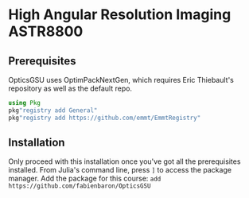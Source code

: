 # High Angular Resolution Imaging ASTR8800

## Prerequisites

OpticsGSU uses OptimPackNextGen, which requires Eric Thiebault's repository as well as the default repo.

```julia
using Pkg
pkg"registry add General"
pkg"registry add https://github.com/emmt/EmmtRegistry"
```

## Installation

Only proceed with this installation once you've got all the prerequisites installed.
From Julia's command line, press ```]``` to access the package manager.
Add the package for this course: ```add https://github.com/fabienbaron/OpticsGSU```

